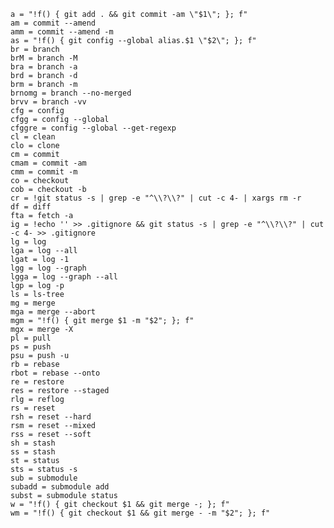 	a = "!f() { git add . && git commit -am \"$1\"; }; f"
	am = commit --amend
	amm = commit --amend -m
	as = "!f() { git config --global alias.$1 \"$2\"; }; f"
	br = branch
	brM = branch -M
	bra = branch -a
	brd = branch -d
	brm = branch -m
	brnomg = branch --no-merged
	brvv = branch -vv
	cfg = config
	cfgg = config --global
	cfggre = config --global --get-regexp
	cl = clean
	clo = clone
	cm = commit
	cmam = commit -am
	cmm = commit -m
	co = checkout
	cob = checkout -b
	cr = !git status -s | grep -e "^\\?\\?" | cut -c 4- | xargs rm -r
	df = diff
	fta = fetch -a
	ig = !echo '' >> .gitignore && git status -s | grep -e "^\\?\\?" | cut -c 4- >> .gitignore
	lg = log
	lga = log --all
	lgat = log -1
	lgg = log --graph
	lgga = log --graph --all
	lgp = log -p
	ls = ls-tree
	mg = merge
	mga = merge --abort
	mgm = "!f() { git merge $1 -m "$2"; }; f"
	mgx = merge -X
	pl = pull
	ps = push
	psu = push -u
	rb = rebase
	rbot = rebase --onto
	re = restore
	res = restore --staged
	rlg = reflog
	rs = reset
	rsh = reset --hard
	rsm = reset --mixed
	rss = reset --soft
	sh = stash
	ss = stash
	st = status
	sts = status -s
	sub = submodule
	subadd = submodule add
	subst = submodule status
	w = "!f() { git checkout $1 && git merge -; }; f"
	wm = "!f() { git checkout $1 && git merge - -m "$2"; }; f"
